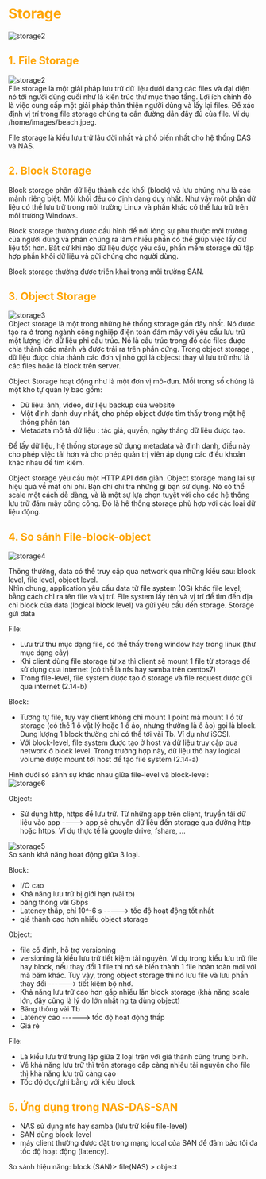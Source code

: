 <h1 style="color:orange">Storage</h1>

![storage2](../img/storage2.png)<br>
<h2 style="color:orange">1. File Storage</h2>

![storage2](../img/storage1.png)<br>
File storage là một giải pháp lưu trữ dữ liệu dưới dạng các files và đại diện nó tới người dùng cuối như là kiến trúc thư mục theo tầng. Lợi ích chính đó là việc cung cấp một giải pháp thân thiện người dùng và lấy lại files. Để xác định vị trí trong file storage chúng ta cần đường dẫn đầy đủ của file. Ví dụ /home/images/beach.jpeg.

File storage là kiểu lưu trữ lâu đời nhất và phổ biến nhất cho hệ thống DAS và NAS.
<h2 style="color:orange">2. Block Storage</h2>
Block storage phân dữ liệu thành các khối (block) và lưu chúng như là các mảnh riêng biệt. Mỗi khối đều có định dang duy nhất. Như vậy một phần dữ liệu có thể lưu trữ trong môi trường Linux và phần khác có thể lưu trữ trên môi trường Windows.

Block storage thường được cấu hình để nới lỏng sự phụ thuộc môi trường của người dùng và phân chúng ra làm nhiều phần có thể giúp việc lấy dữ liệu tốt hơn. Bất cứ khi nào dữ liệu được yêu cầu, phần mềm storage dữ tập hợp phần khối dữ liệu và gửi chúng cho người dùng.

Block storage thường được triển khai trong môi trường SAN.
<h2 style="color:orange">3. Object Storage</h2>

![storage3](../img/storage3.png)<br>
Object storage là một trong những hệ thống storage gần đây nhất. Nó được tạo ra ở trong ngành công nghiệp điện toán đám mây với yêu cầu lưu trữ một lượng lớn dữ liệu phi cấu trúc. Nó là cấu trúc trong đó các files được chia thành các mảnh và được trải ra trên phần cứng. Trong object storage , dữ liệu được chia thành các đơn vị nhỏ gọi là objecst thay vì lưu trữ như là các files hoặc là block trên server.

Object Storage hoạt động như là một đơn vị mô-đun. Mỗi trong số chúng là một kho tự quản lý bao gồm:

- Dữ liệu: ảnh, video, dữ liệu backup của website
- Một định danh duy nhất, cho phép object được tìm thấy trong một hệ thống phân tán
- Metadata mô tả dữ liệu : tác giả, quyền, ngày tháng dữ liệu được tạo.

Để lấy dữ liệu, hệ thống storage sử dụng metadata và định danh, điều này cho phép việc tải hơn và cho phép quản trị viên áp dụng các điều khoản khác nhau để tìm kiếm.

Object storage yêu cầu một HTTP API đơn giản. Object storage mang lại sự hiệu quả về mặt chi phí. Bạn chỉ chi trả những gì bạn sử dụng. Nó có thể scale một cách dễ dàng, và là một sự lựa chọn tuyệt vời cho các hệ thống lưu trữ đám mây công cộng. Đó là hệ thống storage phù hợp với các loại dữ liệu động.
<h2 style="color:orange">4. So sánh File-block-object</h2>

![storage4](../img/storage4.jpg)<br>

Thông thường, data có thể truy cập qua network qua những kiểu sau: block level, file level, object level.<br>
Nhìn chung, application yêu cầu data từ file system (OS) khác file level; bằng cách chỉ ra tên file và vị trí. File system lấy tên và vị trí để tìm đến địa chỉ block của data (logical block level) và gửi yêu cầu đến storage. Storage gửi data

File:
- Lưu trữ thư mục dạng file, có thể thấy trong window hay trong linux (thư mục dạng cây)
- Khi client dùng file storage từ xa thì client sẽ mount 1 file từ storage để sử dụng qua internet (có thể là nfs hay samba trên centos7)
- Trong file-level, file system được tạo ở storage và file request được gửi qua internet (2.14-b)

Block:
- Tương tự file, tuy vậy client không chỉ mount 1 point mà mount 1 ổ từ storage (có thể 1 ổ vật lý hoặc 1 ổ ảo, nhưng thường là ổ ảo) gọi là block. Dung lượng 1 block thường chỉ có thể tới vài Tb. Ví dụ như iSCSI.
- Với block-level, file system được tạo ở host và dữ liệu truy cập qua network ở block level. Trong trường hợp này, dữ liệu thô hay logical volume được mount tới host để tạo file system (2.14-a)

Hình dưới só sánh sự khác nhau giữa file-level và block-level:<br>
![storage6](../img/storage6.png)<br>

Object:
- Sử dụng http, https để lưu trữ. Từ những app trên client, truyền tải dữ liệu vào app ----> app sẽ chuyển dữ liệu đến storage qua đường http hoặc https. Ví dụ thực tế là google drive, fshare, ...

![storage5](../img/storage5.png)<br>
So sánh khả năng hoạt động giữa 3 loại.

Block:
- I/O cao
- Khả năng lưu trữ bị giới hạn (vài tb)
- băng thông vài Gbps
- Latency thấp, chỉ 10^-6 s -----> tốc độ hoạt động tốt nhất
- giá thành cao hơn nhiều object storage

Object:
- file cố định, hỗ trợ versioning
- versioning là kiểu lưu trữ tiết kiệm tài nguyên. Ví dụ trong kiểu lưu trữ file hay block, nếu thay đổi 1 file thì nó sẽ biến thành 1 file hoàn toàn mới với mã băm khác. Tuy vậy, trong object storage thì nó lưu file và lưu phần thay đổi ------> tiết kiệm bộ nhớ.
- Khả năng lưu trữ cao hơn gấp nhiều lần block storage (khả năng scale lớn, đây cũng là lý do lớn nhất ng ta dùng object)
- Băng thông vài Tb
- Latency cao ------> tốc độ hoạt động thấp
- Giá rẻ

File:
- Là kiểu lưu trữ trung lập giữa 2 loại trên với giá thành cũng trung bình.
- Về khả năng lưu trữ thì trên storage cấp càng nhiều tài nguyên cho file thì khả năng lưu trữ càng cao
- Tốc độ đọc/ghi bằng với kiểu block
<h2 style="color:orange">5. Ứng dụng trong NAS-DAS-SAN</h2>

- NAS sử dụng nfs hay samba (lưu trữ kiểu file-level)
- SAN dùng block-level
- máy client thường được đặt trong mạng local của SAN để đảm bảo tối đa tốc độ hoạt động (latency).

So sánh hiệu năng: block (SAN)> file(NAS) > object